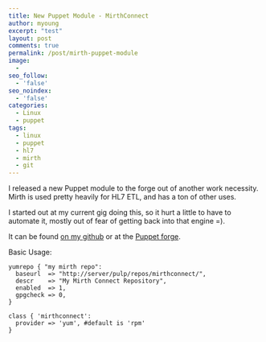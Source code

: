 ```yaml
---
title: New Puppet Module - MirthConnect
author: myoung
excerpt: "test"
layout: post
comments: true
permalink: /post/mirth-puppet-module
image:
  - 
seo_follow:
  - 'false'
seo_noindex:
  - 'false'
categories:
  - Linux
  - puppet
tags:
  - linux
  - puppet
  - hl7
  - mirth
  - git
---
```

I released a new Puppet module to the forge out of another work necessity. Mirth is used pretty heavily for HL7 ETL, and has a ton of other uses. <!-- more -->

I started out at my current gig doing this, so it hurt a little to have to automate it, mostly out of fear of getting back into that engine =).

It can be found [on my github](https://github.com/myoung34/puppet-mirthconnect) or at the [Puppet forge](https://forge.puppetlabs.com/myoung34/mirthconnect).

Basic Usage:

```
yumrepo { "my mirth repo":
  baseurl  => "http://server/pulp/repos/mirthconnect/",
  descr    => "My Mirth Connect Repository",
  enabled  => 1,
  gpgcheck => 0,
}

class { 'mirthconnect':
  provider => 'yum', #default is 'rpm'
}
```
